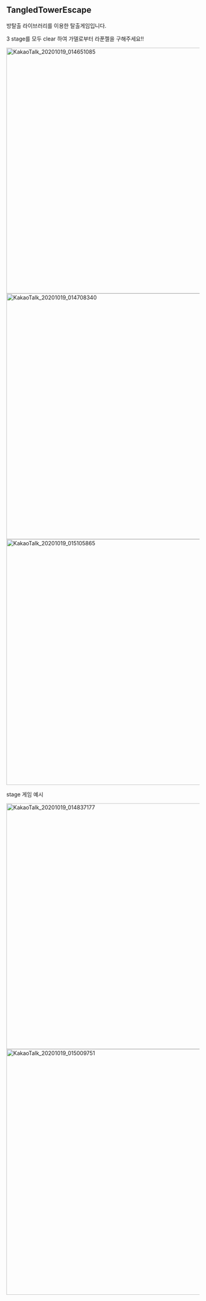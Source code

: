## TangledTowerEscape

방탈출 라이브러리를 이용한 탈출게임입니다.

3 stage를 모두 clear 하여 가델로부터 라푼젤을 구해주세요!!

<img width="641" alt="KakaoTalk_20201019_014651085" src="https://user-images.githubusercontent.com/70556633/96374602-ad099480-11ae-11eb-8499-89b3fe1f12ba.png">

<img width="641" alt="KakaoTalk_20201019_014708340" src="https://user-images.githubusercontent.com/70556633/96374606-b0048500-11ae-11eb-8014-f3490f0619bc.png">

<img width="641" alt="KakaoTalk_20201019_015105865" src="https://user-images.githubusercontent.com/70556633/96374619-b692fc80-11ae-11eb-922e-f5bfdb4f46ac.png">




stage 게임 예시

<img width="641" alt="KakaoTalk_20201019_014837177" src="https://user-images.githubusercontent.com/70556633/96374608-b135b200-11ae-11eb-8d17-bdda5d15e1e6.png">

<img width="641" alt="KakaoTalk_20201019_015009751" src="https://user-images.githubusercontent.com/70556633/96374616-b561cf80-11ae-11eb-8360-fa91362f676f.png">

